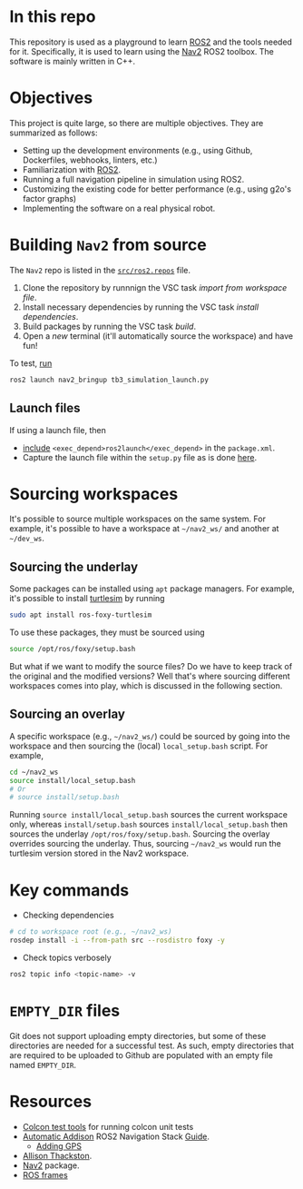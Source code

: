 # In this repo
This repository is used as a playground to learn [ROS2](https://docs.ros.org/en/foxy/index.html) and the tools needed for it.
Specifically, it is used to learn using the [Nav2](https://navigation.ros.org/) ROS2 toolbox.
The software is mainly written in C++.

# Objectives
This project is quite large, so there are multiple objectives. They are summarized as follows:
- Setting up the development environments (e.g., using Github, Dockerfiles, webhooks, linters, etc.)
- Familiarization with [ROS2](https://docs.ros.org/en/foxy/index.html).
- Running a full navigation pipeline in simulation using ROS2.
- Customizing the existing code for better performance (e.g., using g2o's factor graphs)
- Implementing the software on a real physical robot.

# Building `Nav2` from source
The `Nav2` repo is listed in the [`src/ros2.repos`](src/ros2.repos) file.
1. Clone the repository by runnnign the VSC task *import from workspace file*.
1. Install necessary dependencies by running the VSC task *install dependencies*.
1. Build packages by running the VSC task *build*.
1. Open a *new* terminal (it'll automatically source the workspace) and have fun!

To test, [run](https://automaticaddison.com/how-to-install-ros-2-navigation-nav2/#:~:text=cd%20~/nav2_ws-,ros2%20launch%20nav2_bringup%20tb3_simulation_launch.py,-rviz2%20will%20open)
```bash
ros2 launch nav2_bringup tb3_simulation_launch.py
```

## Launch files
If using a launch file, then
- [include](https://docs.ros.org/en/foxy/Tutorials/Launch/Creating-Launch-Files.html#:~:text=a%20later%20tutorial.-,Note,-For%20packages%20with) `<exec_depend>ros2launch</exec_depend>` in the `package.xml`.
- Capture the launch file within the `setup.py` file as is done [here](https://github.com/ros/geometry_tutorials/blob/37420516b9aa4feb3d6d2f7566643dea2fd9fa7a/turtle_tf2_py/setup.py#L15).

# Sourcing workspaces
It's possible to source multiple workspaces on the same system. For example, it's possible to have a workspace at `~/nav2_ws/` and another at `~/dev_ws`.

## Sourcing the underlay
Some packages can be installed using `apt` package managers.
For example, it's possible to install [turtlesim](https://docs.ros.org/en/foxy/Tutorials/Turtlesim/Introducing-Turtlesim.html) by running
```bash
sudo apt install ros-foxy-turtlesim
```
To use these packages, they must be sourced using
```bash
source /opt/ros/foxy/setup.bash
```
But what if we want to modify the source files? Do we have to keep track of the original and the modified versions?
Well that's where sourcing different workspaces comes into play, which is discussed in the following section.

## Sourcing an overlay
A specific workspace (e.g., `~/nav2_ws/`) could be sourced by going into the workspace and then sourcing the (local) `local_setup.bash` script.
For example,
```bash
cd ~/nav2_ws
source install/local_setup.bash
# Or 
# source install/setup.bash
```
Running `source install/local_setup.bash` sources the current workspace only, whereas `install/setup.bash` sources `install/local_setup.bash` then sources the underlay `/opt/ros/foxy/setup.bash`.
Sourcing the overlay overrides sourcing the underlay. Thus, sourcing `~/nav2_ws` would run the turtlesim version stored in the Nav2 workspace.

# Key commands
- Checking dependencies 
```bash
# cd to workspace root (e.g., ~/nav2_ws)
rosdep install -i --from-path src --rosdistro foxy -y
```
- Check topics verbosely
```bash
ros2 topic info <topic-name> -v
```

# `EMPTY_DIR` files
Git does not support uploading empty directories, but some of these directories are needed for a successful test.
As such, empty directories that are required to be uploaded to Github are populated with an empty file named `EMPTY_DIR`.

# Resources
- [Colcon test tools](https://github.com/aalbaali/colcon_test_tools) for running colcon unit tests
- [Automatic Addison](https://automaticaddison.com/) ROS2 Navigation Stack [Guide](https://automaticaddison.com/the-ultimate-guide-to-the-ros-2-navigation-stack/).
  - [Adding GPS](https://automaticaddison.com/category/robotics/page/15/)
- [Allison Thackston](https://www.allisonthackston.com/articles/vscode-docker-ros2.html).
- [Nav2](https://navigation.ros.org/getting_started/index.html#running-the-example) package.
- [ROS frames](https://www.ros.org/reps/rep-0105.html)